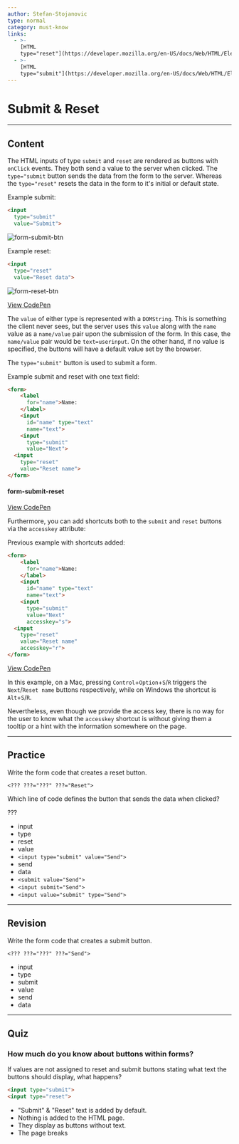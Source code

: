 ```yaml
---
author: Stefan-Stojanovic
type: normal
category: must-know
links:
  - >-
    [HTML
    type="reset"](https://developer.mozilla.org/en-US/docs/Web/HTML/Element/input/reset){documentation}
  - >-
    [HTML
    type="submit"](https://developer.mozilla.org/en-US/docs/Web/HTML/Element/input/submit){documentation}
---
```


# Submit & Reset


---

## Content

The HTML inputs of type `submit` and `reset` are rendered as buttons with `onClick` events. They both send a value to the server when clicked. The `type="submit` button sends the data from the form to the server. Whereas the `type="reset"` resets the data in the form to it's initial or default state.

Example submit:

```html
<input
  type="submit"
  value="Submit">
```

![form-submit-btn](https://img.enkipro.com/e12a58288fba3ed2b0971eba992c7661.png)

Example reset:

```html
<input
  type="reset"
  value="Reset data">
```

![form-reset-btn](https://img.enkipro.com/654728094da876108365fe3a2645c49f.png)

[View CodePen](https://codepen.io/enkidevs/pen/QBdKym)

The `value` of either type is represented with a `DOMString`. This is something the client never sees, but the server uses this `value` along with the `name` value as a `name/value` pair upon the submission of the form. In this case, the `name/value` pair would be `text=userinput`. On the other hand, if no value is specified, the buttons will have a default value set by the browser.

The `type="submit"` button is used to submit a form.

Example submit and reset with one text field:

```html
<form>
    <label
      for="name">Name:
    </label>
    <input
      id="name" type="text"
      name="text">
    <input
      type="submit"
      value="Next">
  <input
    type="reset"
    value="Reset name">
</form>
```

#### form-submit-reset

[View CodePen](https://codepen.io/enkidevs/pen/ZjLpWm)

Furthermore, you can add shortcuts both to the `submit` and `reset` buttons via the `accesskey` attribute:

Previous example with shortcuts added:

```html
<form>
    <label
      for="name">Name:
    </label>
    <input
      id="name" type="text"
      name="text">
    <input
      type="submit"
      value="Next"
      accesskey="s">
  <input
    type="reset"
    value="Reset name"
    accesskey="r">
</form>
```

[View CodePen](https://codepen.io/enkidevs/pen/xJgEVv)

In this example, on a Mac, pressing `Control`+`Option`+`S`/`R` triggers the `Next`/`Reset name` buttons respectively, while on Windows the shortcut is `Alt`+`S`/`R`.

Nevertheless, even though we provide the access key, there is no way for the user to know what the `accesskey` shortcut is without giving them a tooltip or a hint with the information somewhere on the page.


---

## Practice

Write the form code that creates a reset button.

`<??? ???="???" ???="Reset">`

Which line of code defines the button that sends the data when clicked?

???

* input
* type
* reset
* value
* `<input type="submit" value="Send">`
* send
* data
* `<submit value="Send">`
* `<input submit="Send">`
* `<input value="submit" type="Send">`


---

## Revision

Write the form code that creates a submit button.

`<??? ???="???" ???="Send">`

* input
* type
* submit
* value
* send
* data


---

## Quiz

### How much do you know about buttons within forms?


If values are not assigned to reset and submit buttons stating what text the buttons should display, what happens?

```html
<input type="submit">
<input type="reset">
```

* "Submit" & "Reset" text is added by default.
* Nothing is added to the HTML page.
* They display as buttons without text.
* The page breaks
 
